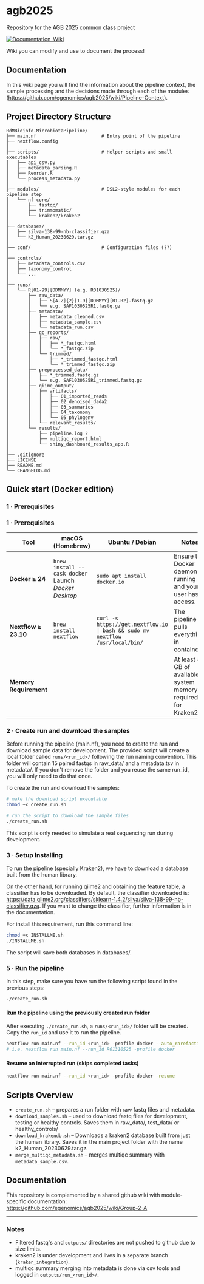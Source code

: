 # agb2025
Repository for the AGB 2025 common class project

[![Documentation  Wiki](https://img.shields.io/static/v1?label=Documentation&message=Wiki&labelColor=black&color=blue&logo=github&logoColor=white)](https://github.com/egenomics/agb2025/wiki)


Wiki you can modify and use to document the process!

## Documentation

In this wiki page you will find the information about the pipeline context, the sample processing and the decisions made through each of the modules (https://github.com/egenomics/agb2025/wiki/Pipeline-Context).

## Project Directory Structure

```text
HdMBioinfo-MicrobiotaPipeline/
├── main.nf                        # Entry point of the pipeline     
├── nextflow.config 
│
├── scripts/                       # Helper scripts and small executables
│   ├── api_csv.py
│   ├── metadata_parsing.R
│   ├── Reorder.R
│   └── process_metadata.py
│
├── modules/                       # DSL2-style modules for each pipeline step
│   └── nf-core/
│       ├── fastqc/
│       ├── trimmomatic/
│       └── kraken2/kraken2
│
├── databases/
│   ├── silva-138-99-nb-classifier.qza
│   └── k2_Human_20230629.tar.gz                
│
├── conf/                          # Configuration files (??)
│
├── controls/
│   ├── metadata_controls.csv
│   ├── taxonomy_control
│   └── ...
│
├── runs/
│   └── R[01-99][DDMMYY] (e.g. R01030525)/
│       ├── raw_data/
│       │   ├── S[A-Z]{2}[1-9][DDMMYY][R1-R2].fastq.gz 
│       │   └── e.g. SAF1030525R1.fastq.gz
│       ├── metadata/
│       │   ├── metadata_cleaned.csv
│       │   ├── metadata_sample.csv
│       │   └── metadata_run.csv
│       ├── qc_reports/
│       │   ├── raw/
│       │   │   ├── *_fastqc.html
│       │   │   └── *_fastqc.zip
│       │   └── trimmed/
│       │       ├── *_trimmed_fastqc.html
│       │       └── *_trimmed_fastqc.zip
│       ├── preprocessed_data/
│       │   ├── *_trimmed.fastq.gz
│       │   └── e.g. SAF1030525R1_trimmed.fastq.gz
│       ├── qiime_output/
│       │   ├── artifacts/
│       │   │   ├── 01_imported_reads
│       │   │   ├── 02_denoised_dada2
│       │   │   ├── 03_summaries
│       │   │   ├── 04_taxonomy
│       │   │   └── 05_phylogeny
│       │   └── relevant_results/
│       └── results/
│           ├── pipeline.log ?
│           ├── multiqc_report.html
│           └── shiny_dashboard_results_app.R
│
├── .gitignore
├── LICENSE
├── README.md
└── CHANGELOG.md
```

## Quick start (Docker edition)

### 1 · Prerequisites

### 1 · Prerequisites

| Tool                   | macOS (Homebrew)                                                            | Ubuntu / Debian                                                           | Notes                                                         |
|------------------------|-----------------------------------------------------------------------------|---------------------------------------------------------------------------|---------------------------------------------------------------|
| **Docker ≥ 24**        | `brew install --cask docker`<br/>Launch *Docker Desktop*                     | `sudo apt install docker.io`                                              | Ensure the Docker daemon is running and your user has access. |
| **Nextflow ≥ 23.10**   | `brew install nextflow`                                                     | `curl -s https://get.nextflow.io \| bash && sudo mv nextflow /usr/local/bin/` | The pipeline pulls everything in containers.                |
| **Memory Requirement** |                                                                             |                                                                           | At least 8 GB of available system memory is required for Kraken2. |

### 2 · Create run and download the samples

Before running the pipeline (main.nf), you need to create the run and download sample data for development. The provided script will create a local folder called `runs/<run_id>/` following the run naming convention. This folder will contain 15 paired fastqs in raw_data/ and a metadata.tsv in metadata/. If you don't remove the folder and you reuse the same run_id, you will only need to do that once.

To create the run and download the samples:

```bash
# make the download script executable
chmod +x create_run.sh
```
```bash
# run the script to download the sample files
./create_run.sh
```

This script is only needed to simulate a real sequencing run during development.

### 3 · Setup Installing

To run the pipeline (specially Kraken2), we have to download a database built from the human library.

On the other hand, for running qiime2 and obtaining the feature table, a classifier has to be downloaded. By default, the classifier downloaded is: https://data.qiime2.org/classifiers/sklearn-1.4.2/silva/silva-138-99-nb-classifier.qza. If you want to change the classifier, further information is in the documentation.

For install this requirement, run this command line:

```bash
chmod +x INSTALLME.sh
./INSTALLME.sh
```

The script will save both databases in databases/.

### 5 · Run the pipeline
In this step, make sure you have run the following script found in the previous steps:
```bash
./create_run.sh
```
#### Run the pipeline using the previously created run folder
After executing `./create_run.sh`, a `runs/<run_id>/` folder will be created. Copy the `run_id` and use it to run the pipeline.

```bash
nextflow run main.nf --run_id <run_id> -profile docker --auto_rarefaction TRUE
# i.e. nextflow run main.nf --run_id R01310525 -profile docker
```

#### Resume an interrupted run (skips completed tasks)
```bash
nextflow run main.nf --run_id <run_id> -profile docker -resume
```

## Scripts Overview
- `create_run.sh` – prepares a run folder with raw fastq files and metadata.
- `download_samples.sh` – used to download fastq files for development, testing or healthy controls. Saves them in raw_data/, test_data/ or healthy_controls/
- `download_krakendb.sh` – Downloads a kraken2 database built from just the human library. Saves it in the main project folder with the name k2_Human_20230629.tar.gz.
- `merge_multiqc_metadata.sh` – merges multiqc summary with `metadata_sample.csv`.

## Documentation

This repository is complemented by a shared github wiki with module-specific documentation:
https://github.com/egenomics/agb2025/wiki/Group-2-A

---

### Notes

- Filtered fastq's and `outputs/` directories are not pushed to github due to size limits.
- kraken2 is under development and lives in a separate branch (`kraken_integration`).
- multiqc summary merging into metadata is done via csv tools and logged in `outputs/run_<run_id>/`.
